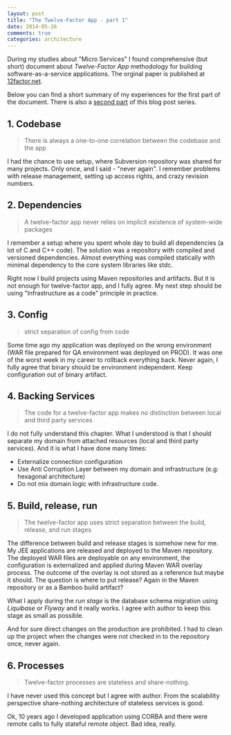 ```yaml
---
layout: post
title: "The Twelve-Factor App - part 1"
date: 2014-05-26
comments: true
categories: architecture
---
```


During my studies about "Micro Services" I found comprehensive (but short) document about _Twelve-Factor App_ methodology
for building software-as-a-service applications. The orginal paper is published at [12factor.net](http://12factor.net/).
 
Below you can find a short summary of my experiences for the first part of the document.
There is also a [second part](http://mkuthan.github.io/blog/2014/05/27/the-twelve-factor-app-part2/) of this blog post series.

## 1. Codebase

> There is always a one-to-one correlation between the codebase and the app

I had the chance to use setup, where Subversion repository was shared for many projects. 
Only once, and I said - "never again".
I remember problems with release management, setting up access rights, and crazy revision numbers.

## 2. Dependencies

> A twelve-factor app never relies on implicit existence of system-wide packages

I remember a setup where you spent whole day to build all dependencies (a lot of C and C++ code). 
The solution was a repository with compiled and versioned dependencies. 
Almost everything was compiled statically with minimal dependency to the core system libraries like stdc.

Right now I build projects using Maven repositories and artifacts.
But it is not enough for twelve-factor app, and I fully agree.
My next step should be using "Infrastructure as a code" principle in practice.

## 3. Config

> strict separation of config from code

Some time ago my application was deployed on the wrong environment (WAR file prepared for QA environment was deployed on PROD).
It was one of the worst week in my career to rollback everything back. 
Never again, I fully agree that binary should be environment independent. Keep configuration out of binary artifact.

## 4. Backing Services 

> The code for a twelve-factor app makes no distinction between local and third party services

I do not fully understand this chapter. 
What I understood is that I should separate my domain from attached resources (local and third party services).
And it is what I have done many times:

* Externalize connection configuration
* Use Anti Corruption Layer between my domain and infrastructure (e.g: hexagonal architecture)
* Do not mix domain logic with infrastructure code.

## 5. Build, release, run

> The twelve-factor app uses strict separation between the build, release, and run stages

The difference between build and release stages is somehow new for me. 
My JEE applications are released and deployed to the Maven repository.
The deployed WAR files are deployable on any environment, the configuration is externalized and applied during Maven WAR overlay process.
The outcome of the overlay is not stored as a reference but maybe it should. The question is where to put release?
Again in the Maven repository or as a Bamboo build artifact?

What I apply during the _run stage_ is the database schema migration using _Liquibase_ or _Flyway_ and it really works.
I agree with author to keep this stage as small as possible.

And for sure direct changes on the production are prohibited. 
I had to clean up the project when the changes were not checked in to the repository once, never again.   
  
## 6. Processes

> Twelve-factor processes are stateless and share-nothing.

I have never used this concept but I agree with author. 
From the scalability perspective share-nothing architecture of stateless services is good.

Ok, 10 years ago I developed application using CORBA and there were remote calls to fully stateful remote object. 
Bad idea, really.
